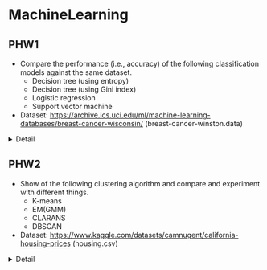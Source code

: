 # MachineLearning

## PHW1
- Compare the performance (i.e., accuracy) of the following classification models against the same dataset.
  - Decision tree (using entropy)
  - Decision tree (using Gini index)
  - Logistic regression
  - Support vector machine
- Dataset: https://archive.ics.uci.edu/ml/machine-learning-databases/breast-cancer-wisconsin/ (breast-cancer-winston.data)

<details>
    <summary>Detail</summary>
    
    1. Read Data and Set columns
    
    (Check Dataset using "printStatistic")
    
    2. Do Preprocessing
      2-1. Drop NaN Value _(Preprocess)drop_
      2-2. Reset index value ("Preprocess" - "reset")
      
    (Check Dataset using "printStatistic")
    
    3. Double For Loop for test below using scaled data and unscaled data ("Model" - "scaling")
      3-1. Inner For Loop: Compare result with various test_ratio (0.1, 0.2, 0.3)
      3-2. Outer For Loop: Compare result with 4 classification models ("Model" - "DecisionTreeEntropy", "DecisionTreeGini", "LogisticRegression", "SVM")
        -> Use various of the model parameters and hyperparameters for each model
        -> Use various numbers k for k-fold cross validation for set best hyperparameters ("Model" - "gridSearch")
      3-3. Print accuracy and best hyperparameter of each case to compare ("Model" - "printAcc")
       -> Use various numbers k for k-fold cross validation for set best hyperparameters ("Model" - "test")
      So, 3 loop (test_ratio) x 4 loop (classification model) = 12 loop for scaled, unscaled data each

</details>

## PHW2
- Show of the following clustering algorithm and compare and experiment with different things.
  - K-means
  - EM(GMM)
  - CLARANS
  - DBSCAN
 - Dataset: https://www.kaggle.com/datasets/camnugent/california-housing-prices (housing.csv)
 
 <details>
    <summary>Detail</summary>
    
    ㅇㅇㅇㅇㅇㅇㅏ아아아아ㅏㅏ

</details>
